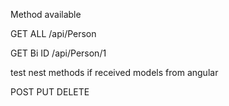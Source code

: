 Method available

GET ALL 
/api/Person

GET Bi ID 
/api/Person/1

test nest methods if received models from angular 

POST PUT DELETE